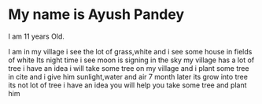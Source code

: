 <!DOCTYPE html>
<html>
<body>
<h1>My name is Ayush Pandey</h1>
<p>I am 11 years Old.</p>
<p>I am in my village i see the lot of grass,white and i see some house in fields of white 
    Its night time i see moon is signing in the sky my village has a lot of tree i have an idea i will take some tree on my village and i plant some 
    tree in cite and i give him sunlight,water and air 7 month later its grow into tree its not lot of tree i have an idea you will help you take 
    some tree and plant him </p>
</body>
</html>
